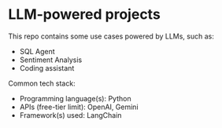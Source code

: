 # LLM-powered projects

This repo contains some use cases powered by LLMs, such as:
* SQL Agent
* Sentiment Analysis
* Coding assistant

Common tech stack:
* Programming language(s): Python
* APIs (free-tier limit): OpenAI, Gemini
* Framework(s) used: LangChain
